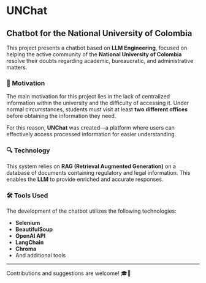 # UNChat

## Chatbot for the National University of Colombia

This project presents a chatbot based on **LLM Engineering**, focused on helping the active community of the **National University of Colombia** resolve their doubts regarding academic, bureaucratic, and administrative matters.

### 🚀 Motivation
The main motivation for this project lies in the lack of centralized information within the university and the difficulty of accessing it. Under normal circumstances, students must visit at least **two different offices** before obtaining the information they need.

For this reason, **UNChat** was created—a platform where users can effectively access processed information for easier understanding.

### 🔍 Technology
This system relies on **RAG (Retrieval Augmented Generation)** on a database of documents containing regulatory and legal information. This enables the **LLM** to provide enriched and accurate responses.

### 🛠 Tools Used
The development of the chatbot utilizes the following technologies:
- **Selenium**
- **BeautifulSoup**
- **OpenAI API**
- **LangChain**
- **Chroma**
- And additional tools

---

Contributions and suggestions are welcome! 🎓🤖
